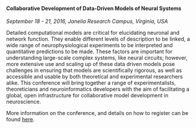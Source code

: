 #### Collaborative Development of Data-Driven Models of Neural Systems

*September 18 - 21, 2016, Janelia Research Campus, Virginia, USA*

Detailed computational models are critical for elucidating neuronal and network function. 
They enable different levels of description to be linked, a wide range of neurophysiological 
experiments to be interpreted and quantitative predictions to be made. These factors are 
important for understanding large-scale complex systems, like neural circuits; however, more 
extensive use and scaling up of these data driven models pose challenges in ensuring that models 
are scientifically rigorous, as well as accessible and usable by both theoretical and experimental 
researchers alike. This conference will bring together a range of experimentalists, theoreticians 
and neuroinformatics developers with the aim of facilitating a global, open infrastructure for 
collaborative model development in neuroscience.

More information on the conference, and details on how to register can be found [here](https://www.janelia.org/you-janelia/conferences/collaborative-development-data-driven-models-neural-systems).
